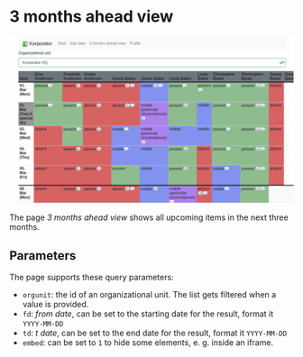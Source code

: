 # 3 months ahead view

![Screenshot](../img/list.png)

The page _3 months ahead view_ shows all upcoming items in the next three months.

## Parameters

The page supports these query parameters:

* `orgunit`: the id of an organizational unit. The list gets filtered when a value is provided.
* `fd`: _from date_, can be set to the starting date for the result, format it `YYYY-MM-DD`
* `td`: _t date_, can be set to the end date for the result, format it `YYYY-MM-DD`
* `embed`: can be set to `1` to hide some elements, e. g. inside an iframe.
